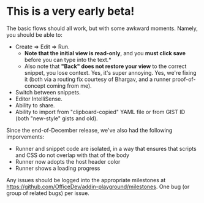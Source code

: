 # This is a very early beta!

The basic flows should all work, but with some awkward moments.  Namely, you should be able to:
* Create => Edit => Run.
  * **Note that the initial view is read-only**, and you **must click save** before you can type into the text.*
  * Also note that **"Back" does not restore your view** to the correct snippet, you lose context.  Yes, it's super annoying.  Yes, we're fixing it (both via a routing fix courtesy of Bhargav, and a runner proof-of-concept coming from me).
* Switch between snippets.
* Editor IntelliSense.
* Ability to share.
* Ability to import from "clipboard-copied" YAML file or from GIST ID (both "new-style" gists and old).

Since the end-of-December release, we've also had the following imporvements:
* Runner and snippet code are isolated, in a way that ensures that scripts and CSS do not overlap with that of the body
* Runner now adopts the host header color
* Runner shows a loading progress

Any issues should be logged into the appropriate milestones at <https://github.com/OfficeDev/addin-playground/milestones>.  One bug (or group of related bugs) per issue.
